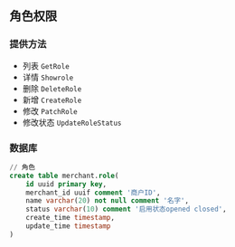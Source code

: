 ## 角色权限

### 提供方法
- 列表 `GetRole`
- 详情 `Showrole`
- 删除 `DeleteRole`
- 新增 `CreateRole`
- 修改 `PatchRole`
- 修改状态 `UpdateRoleStatus`


### 数据库

```sql
// 角色
create table merchant.role(
    id uuid primary key,
    merchant_id uuif comment '商户ID',
    name varchar(20) not null comment '名字',
    status varchar(10) comment '启用状态opened closed',
    create_time timestamp,
    update_time timestamp
)

```